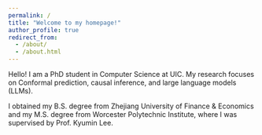 ```yaml
---
permalink: /
title: "Welcome to my homepage!"
author_profile: true
redirect_from: 
  - /about/
  - /about.html
---
```

Hello! I am a PhD student in Computer Science at UIC. My research focuses on Conformal prediction, causal inference, and large language models (LLMs).</p>
I obtained my B.S. degree from Zhejiang University of Finance & Economics and my M.S. degree from Worcester Polytechnic Institute, where I was supervised by Prof. Kyumin Lee.
        